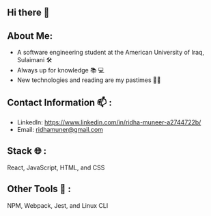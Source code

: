 ## Hi there 👋

## About Me:

- A software engineering student at the American University of Iraq, Sulaimani 🛠
- Always up for knowledge 📚 💻
- New technologies and reading are my pastimes 🧑‍💻


## Contact Information 📫 :

- LinkedIn: https://www.linkedin.com/in/ridha-muneer-a2744722b/
- Email: ridhamuner@gmail.com

## Stack 🌐 :

React, JavaScript, HTML, and CSS

## Other Tools 🧰 :

NPM, Webpack, Jest, and Linux CLI
<!--
**RidhaMuneer/RidhaMuneer** is a ✨ _special_ ✨ repository because its `README.md` (this file) appears on your GitHub profile.

Here are some ideas to get you started:

- 🔭 I’m currently working on ...
- 🌱 I’m currently learning ...
- 👯 I’m looking to collaborate on ...
- 🤔 I’m looking for help with ...
- 💬 Ask me about ...
- 📫 How to reach me: ...
- 😄 Pronouns: ...
- ⚡ Fun fact: ...
-->
